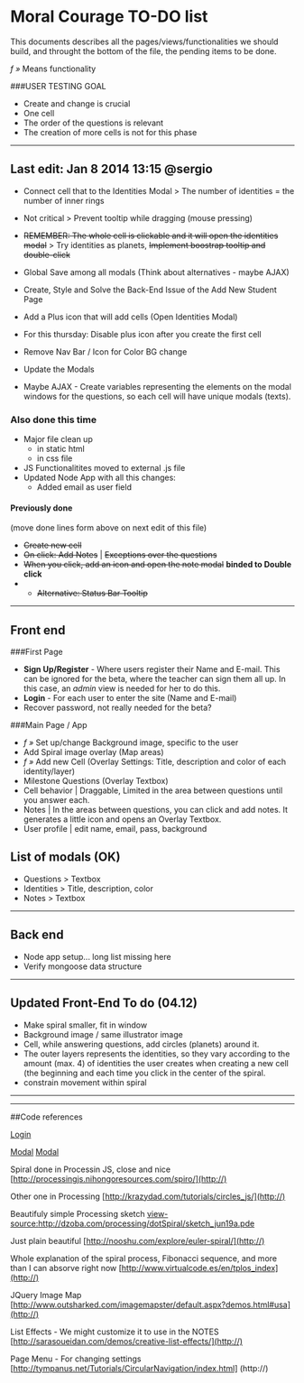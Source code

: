 # Moral Courage TO-DO list

This documents describes all the pages/views/functionalities we should build, and throught the bottom of the file, the pending items to be done.

*f »* Means functionality

###USER TESTING GOAL
- Create and change is crucial
- One cell
- The order of the questions is relevant
- The creation of more cells is not for this phase

---

## Last edit: Jan 8 2014 13:15 @sergio

* Connect cell that to the Identities Modal > The number of identities = the number of inner rings 
* Not critical > Prevent tooltip while dragging (mouse pressing)
* ~~REMEMBER: The whole cell is clickable and it will open the identities modal~~ > Try identities as planets, ~~Implement boostrap tooltip and double-click~~

* Global Save among all modals (Think about alternatives - maybe AJAX)


* Create, Style and Solve the Back-End Issue of the Add New Student Page 
* Add a Plus icon that will add cells (Open Identities Modal)
* For this thursday: Disable plus icon after you create the first cell
* Remove Nav Bar / Icon for Color BG change
* Update the Modals


* Maybe AJAX - Create variables representing the elements on the modal windows for the questions, so each cell will have unique modals (texts).


### Also done this time
* Major file clean up
	* in static html
	* in css file
* JS Functionalitites moved to external .js file
* Updated Node App with all this changes:
	* Added email as user field 	
	
#### Previously done
(move done lines form above on next edit of this file)

* ~~Create new cell~~
* ~~On click: Add Notes~~  | ~~Exceptions over the questions~~
* ~~When you click, add an icon and open the note modal~~ **binded to Double click**
* * ~~Alternative: Status Bar Tooltip~~




___



## Front end
###First Page
* **Sign Up/Register** - Where users register their Name and E-mail. This can be ignored for the beta, where the teacher can sign them all up. In this case, an _admin_ view is needed for her to do this.
* **Login** - For each user to enter the site (Name and E-mail)
* Recover password, not really needed for the beta?

###Main Page / App
* *f »*  Set up/change Background image, specific to the user
* Add Spiral image overlay (Map areas)
* *f »*  Add new Cell (Overlay Settings: Title, description and color of each identity/layer)
* Milestone Questions (Overlay Textbox)
* Cell behavior | Draggable, Limited in the area between questions until you answer each. 
* Notes | In the areas between questions, you can click and add notes. It generates a little icon and opens an Overlay Textbox.
* User profile | edit name, email, pass, background


## List of modals (OK)
* Questions > Textbox
* Identities > Title, description, color
* Notes > Textbox

---

## Back end
* Node app setup... long list missing here
* Verify mongoose data structure


---

## Updated Front-End To do (04.12)
* Make spiral smaller, fit in window
* Background image / same illustrator image
* Cell, while answering questions, add circles (planets) around it. 
* The outer layers represents the identities, so they vary according to the amount (max. 4) of identities the user creates when creating a new cell (the beginning and each time you click in the center of the spiral.
* constrain movement within spiral

---


---
##Code references

[Login](http://www.quietless.com/kitchen/building-a-login-system-in-node-js-and-mongodb/) 

[Modal](http://getbootstrap.com/javascript/#modals)
[Modal](http://wrapbootstrap.com/preview/WB06641R7)

Spiral done in Processin JS, close and nice
[http://processingjs.nihongoresources.com/spiro/](http://)

Other one in Processing
[http://krazydad.com/tutorials/circles_js/](http://)

Beautifuly simple Processing sketch
[view-source:http://dzoba.com/processing/dotSpiral/sketch_jun19a.pde
](http://)

Just plain beautiful
[http://nooshu.com/explore/euler-spiral/](http://)

Whole explanation of the spiral process, Fibonacci sequence, and more than I can absorve right now
[http://www.virtualcode.es/en/tplos_index](http://)


JQuery Image Map
[http://www.outsharked.com/imagemapster/default.aspx?demos.html#usa](http://)

List Effects - We might customize it to use in the NOTES
[http://sarasoueidan.com/demos/creative-list-effects/](http://)

Page Menu - For changing settings
[http://tympanus.net/Tutorials/CircularNavigation/index.html] (http://)

